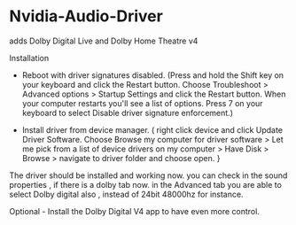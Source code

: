 # Nvidia-Audio-Driver
adds Dolby Digital Live and Dolby Home Theatre v4

Installation
- Reboot with driver signatures disabled.
  (Press and hold the Shift key on your keyboard and click the Restart button.
   Choose Troubleshoot > Advanced options > Startup Settings and click the Restart button.
   When your computer restarts you'll see a list of options.
   Press 7 on your keyboard to select Disable driver signature enforcement.)
 
- Install driver from device manager.
  ( right click device and click Update Driver Software.
    Choose Browse my computer for driver software > Let me pick from a list of device drivers on my computer > Have Disk > Browse >
    navigate to driver folder and choose open. }
    
The driver should be installed and working now.  you can check in the sound properties , if there is a dolby tab now.
in the Advanced tab you are able to select Dolby digital also , instead of 24bit 48000hz for instance.


Optional - Install the Dolby Digital V4 app to have even more control.
